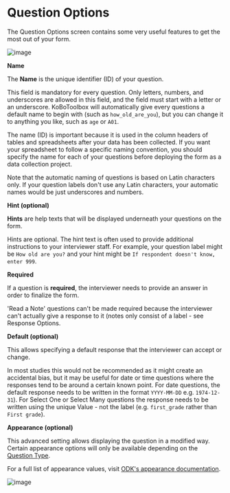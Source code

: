 # Question Options

The Question Options screen contains some very useful features to get the most out of your form.

![image](/images/question_options/options.png)

**Name**

The **Name** is the unique identifier (ID) of your question.

This field is mandatory for every question. Only letters, numbers, and underscores are allowed in this field, and the field must start with a letter or an underscore. KoBoToolbox will automatically give every questions a default name to begin with (such as `how_old_are_you`), but you can change it to anything you like, such as `age` or `A01`.

The name (ID) is important because it is used in the column headers of tables and spreadsheets after your data has been collected. If you want your spreadsheet to follow a specific naming convention, you should specify the name for each of your questions before deploying the form as a data collection project.

Note that the automatic naming of questions is based on Latin characters only. If your question labels don't use any Latin characters, your automatic names would be just underscores and numbers.

**Hint (optional)**

**Hints** are help texts that will be displayed underneath your questions on the form.

Hints are optional. The hint text is often used to provide additional instructions to your interviewer staff. For example, your question label might be `How old are you?` and your hint might be `If respondent doesn't know, enter 999`.

**Required**

If a question is **required**, the interviewer needs to provide an answer in order to finalize the form.

'Read a Note' questions can't be made required because the interviewer can't actually give a response to it (notes only consist of a label - see Response Options.

**Default (optional)**

This allows specifying a default response that the interviewer can accept or change.

In most studies this would not be recommended as it might create an accidental bias, but it may be useful for date or time questions where the responses tend to be around a certain known point. For date questions, the default response needs to be written in the format `YYYY-MM-DD` e.g. `1974-12-31`). For Select One or Select Many questions the response needs to be written using the unique Value - not the label (e.g. `first_grade` rather than `First grade`).

**Appearance (optional)**

This advanced setting allows displaying the question in a modified way. Certain appearance options will only be available depending on the [Question Type](question_types.html). 

For a full list of appearance values, visit [ODK's appearance documentation](http://xlsform.org/en/#appearance).

![image](/images/question_options/appearance.png)
